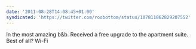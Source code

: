 ```yaml
---
date: '2011-08-28T14:08:45+01:00'
syndicated: 'https://twitter.com/roobottom/status/107811862829207552'
---
```

In the most amazing b&b. Received a free upgrade to the apartment suite. Best of all? Wi-Fi
